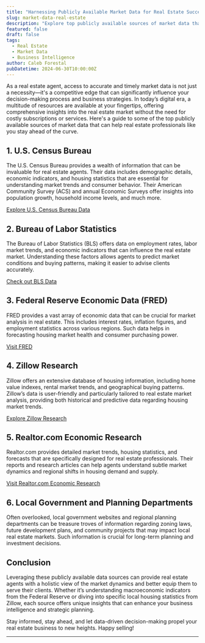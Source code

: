```yaml
---
title: "Harnessing Publicly Available Market Data for Real Estate Success"
slug: market-data-real-estate
description: "Explore top publicly available sources of market data that can transform the way real estate agents analyze trends and enhance decision-making."
featured: false
draft: false
tags:
  - Real Estate
  - Market Data
  - Business Intelligence
author: Caleb Forestal
pubDatetime: 2024-06-30T10:00:00Z
---
```


As a real estate agent, access to accurate and timely market data is not just a necessity—it's a competitive edge that can significantly influence your decision-making process and business strategies. In today’s digital era, a multitude of resources are available at your fingertips, offering comprehensive insights into the real estate market without the need for costly subscriptions or services. Here's a guide to some of the top publicly available sources of market data that can help real estate professionals like you stay ahead of the curve.

## 1. **U.S. Census Bureau**

The U.S. Census Bureau provides a wealth of information that can be invaluable for real estate agents. Their data includes demographic details, economic indicators, and housing statistics that are essential for understanding market trends and consumer behavior. Their American Community Survey (ACS) and annual Economic Surveys offer insights into population growth, household income levels, and much more.

[Explore U.S. Census Bureau Data](https://www.census.gov)

## 2. **Bureau of Labor Statistics**

The Bureau of Labor Statistics (BLS) offers data on employment rates, labor market trends, and economic indicators that can influence the real estate market. Understanding these factors allows agents to predict market conditions and buying patterns, making it easier to advise clients accurately.

[Check out BLS Data](https://www.bls.gov)

## 3. **Federal Reserve Economic Data (FRED)**

FRED provides a vast array of economic data that can be crucial for market analysis in real estate. This includes interest rates, inflation figures, and employment statistics across various regions. Such data helps in forecasting housing market health and consumer purchasing power.

[Visit FRED](https://fred.stlouisfed.org)

## 4. **Zillow Research**

Zillow offers an extensive database of housing information, including home value indexes, rental market trends, and geographical buying patterns. Zillow’s data is user-friendly and particularly tailored to real estate market analysis, providing both historical and predictive data regarding housing market trends.

[Explore Zillow Research](https://www.zillow.com/research)

## 5. **Realtor.com Economic Research**

Realtor.com provides detailed market trends, housing statistics, and forecasts that are specifically designed for real estate professionals. Their reports and research articles can help agents understand subtle market dynamics and regional shifts in housing demand and supply.

[Visit Realtor.com Economic Research](https://www.realtor.com/research)

## 6. **Local Government and Planning Departments**

Often overlooked, local government websites and regional planning departments can be treasure troves of information regarding zoning laws, future development plans, and community projects that may impact local real estate markets. Such information is crucial for long-term planning and investment decisions.

## Conclusion

Leveraging these publicly available data sources can provide real estate agents with a holistic view of the market dynamics and better equip them to serve their clients. Whether it’s understanding macroeconomic indicators from the Federal Reserve or diving into specific local housing statistics from Zillow, each source offers unique insights that can enhance your business intelligence and strategic planning.

Stay informed, stay ahead, and let data-driven decision-making propel your real estate business to new heights. Happy selling!

---